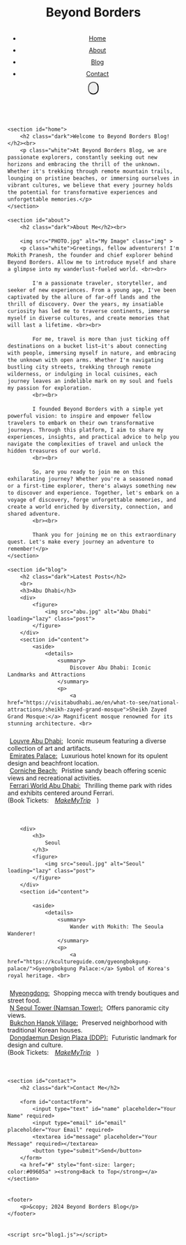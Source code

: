 <!DOCTYPE html>
<html lang="en">
<head>
    <meta charset="UTF-8">
    <meta http-equiv="X-UA-Compatible" content="IE=edge" />
    <meta name="viewport" content="width=device-width, initial-scale=1.0">
    <title>Beyond Borders </title>
    <link rel="stylesheet" href="blog1.css">
    
</head>
<body>
    <header>
        <h1>Beyond Borders</h1>
        <nav>
            <ul>
                <li><a href="#home" class="link">Home</a></li>
                <li><a href="#about"class="link">About</a></li>
                <li><a href="#blog"class="link">Blog</a></li>
                <li><a href="#contact"class="link">Contact</a></li>
            </ul>
            <button class="menu-icon">
              <svg fill="none" viewBox="0 0 24 24" xmlns="http://www.w3.org/2000/svg">
                <path d="M4 6H20M4 12H20M13 18H20" stroke="#fff" stroke-linecap="round" stroke-linejoin="round" stroke-width="2" />
              </svg>
            </button>
          </nav>
    </header>

    

    <section id="home">
        <h2 class="dark">Welcome to Beyond Borders Blog!</h2><br>
        <p class="white">At Beyond Borders Blog, we are passionate explorers, constantly seeking out new horizons and embracing the thrill of the unknown. Whether it's trekking through remote mountain trails, lounging on pristine beaches, or immersing ourselves in vibrant cultures, we believe that every journey holds the potential for transformative experiences and unforgettable memories.</p>
    </section>

    <section id="about">
        <h2 class="dark">About Me</h2><br>
        
        <img src="PHOTO.jpg" alt="My Image" class="img" >
        <p class="white">Greetings, fellow adventurers! I'm Mokith Pranesh, the founder and chief explorer behind Beyond Borders. Allow me to introduce myself and share a glimpse into my wanderlust-fueled world. <br><br>

            I'm a passionate traveler, storyteller, and seeker of new experiences. From a young age, I've been captivated by the allure of far-off lands and the thrill of discovery. Over the years, my insatiable curiosity has led me to traverse continents, immerse myself in diverse cultures, and create memories that will last a lifetime. <br><br>

            For me, travel is more than just ticking off destinations on a bucket list—it's about connecting with people, immersing myself in nature, and embracing the unknown with open arms. Whether I'm navigating bustling city streets, trekking through remote wilderness, or indulging in local cuisines, each journey leaves an indelible mark on my soul and fuels my passion for exploration.
            <br><br>

            I founded Beyond Borders with a simple yet powerful vision: to inspire and empower fellow travelers to embark on their own transformative journeys. Through this platform, I aim to share my experiences, insights, and practical advice to help you navigate the complexities of travel and unlock the hidden treasures of our world.
            <br><br>

            So, are you ready to join me on this exhilarating journey? Whether you're a seasoned nomad or a first-time explorer, there's always something new to discover and experience. Together, let's embark on a voyage of discovery, forge unforgettable memories, and create a world enriched by diversity, connection, and shared adventure.
            <br><br>
            
            Thank you for joining me on this extraordinary quest. Let's make every journey an adventure to remember!</p>
    </section>

    <section id="blog">
        <h2 class="dark">Latest Posts</h2>
        <br>
        <h3>Abu Dhabi</h3>
        <div>
            <figure>
                <img src="abu.jpg" alt="Abu Dhabi" loading="lazy" class="post">
            </figure>
        </div>
        <section id="content">
            <aside>
                <details>
                    <summary>
                        Discover Abu Dhabi: Iconic Landmarks and Attractions
                    </summary>
                    <p>
                        <a href="https://visitabudhabi.ae/en/what-to-see/national-attractions/sheikh-zayed-grand-mosque">Sheikh Zayed Grand Mosque:</a> Magnificent mosque renowned for its stunning architecture. <br>
<a href="https://www.louvreabudhabi.ae/">Louvre Abu Dhabi:</a> Iconic museum featuring a diverse collection of art and artifacts.<br>
<a href="https://visitabudhabi.ae/en/what-to-see/iconic-landmarks/emirates-palace">Emirates Palace:</a> Luxurious hotel known for its opulent design and beachfront location.<br>
<a href="https://visitabudhabi.ae/en/where-to-go/beaches/corniche-beach">Corniche Beach:</a> Pristine sandy beach offering scenic views and recreational activities.<br>
<a href="https://www.ferrariworldabudhabi.com/?utm_source=Affilired&utm_medium=affiliates&utm_campaign=global&_affclk=adn:3817::2b2d805a20011638a855e5aeb7f82f86:8002y1">Ferrari World Abu Dhabi:</a> Thrilling theme park with rides and exhibits centered around Ferrari. <br>(Book Tickets:
                        <cite>
                            <a href="https://www.makemytrip.com/flights/?cmp=SEM|M|DF|B|Brand|B_M_Makemytrip_Search_Exact|Brand_Top_5_Exact|Expanded|&s_kwcid=AL!1631!3!!e!!o!!makemytrip%23&ef_id=:G:s&msclkid=b0eae5c33824114726ad8037ad8ef10c">MakeMyTrip</a>
                        </cite>
                        )
                    </p>
                </details>
            </aside>
        </section>

        <div>
            <h3>
                Seoul
            </h3>
            <figure>
                <img src="seoul.jpg" alt="Seoul" loading="lazy" class="post">
            </figure>
        </div>
        <section id="content">

            <aside>
                <details>
                    <summary>
                        Wander with Mokith: The Seoula Wanderer!
                    </summary>
                    <p>
                        <a href="https://kcultureguide.com/gyeongbokgung-palace/">Gyeongbokgung Palace:</a> Symbol of Korea's royal heritage. <br>
<a href="https://kcultureguide.com/myeongdong/">Myeongdong:</a> Shopping mecca with trendy boutiques and street food.<br>
<a href="https://kcultureguide.com/namsan/">N Seoul Tower (Namsan Tower):</a> Offers panoramic city views.<br>
<a href="https://thesoulofseoul.net/bukchon-hanok-village-see/">Bukchon Hanok Village:</a> Preserved neighborhood with traditional Korean houses.<br>
<a href="https://thesoulofseoul.net/dongdaemun-design-plaza/">Dongdaemun Design Plaza (DDP):</a> Futuristic landmark for design and culture. <br>(Book Tickets:
                        <cite>
                            <a href="https://www.makemytrip.com/flight/search?itinerary=BOM-SEL-17/03/2024&tripType=O&paxType=A-1_C-0_I-0&intl=true&cabinClass=E&ccde=IN&lang=eng">MakeMyTrip</a>
                        </cite>
                        )
                    </p>
                </details>
            </aside>
        </section>
    </section>

    <section id="contact">
        <h2 class="dark">Contact Me</h2>

        <form id="contactForm">
            <input type="text" id="name" placeholder="Your Name" required>
            <input type="email" id="email" placeholder="Your Email" required>
            <textarea id="message" placeholder="Your Message" required></textarea>
            <button type="submit">Send</button>
        </form>
        <a href="#" style="font-size: larger; color:#09605a" ><strong>Back to Top</strong></a>
    </section>


    <footer>
        <p>&copy; 2024 Beyond Borders Blog</p>
    </footer>
    

    <script src="blog1.js"></script>
</body>
</html>
<style>
    *,
*::before,
*::after {
  padding: 5px;
  margin: 0;
  box-sizing: border-box;
  border-radius: 15px;
}

.menu-icon {
    display: none;
    width: 24px;
    height: 24px;
  }

  .link {
    text-decoration: none;
    color: #fff;
    font-size: 18px;
    padding: 0.5rem;
    position: relative;
  }

  @media only screen and (max-width: 600px) {
    .menu-icon {
      display: block;
    }
  
    nav ul {
      display: none;
    }
  }

/* Link and Logo Hover Effects */
.link::before {
    content: "";
    position: absolute;
    width: 100%;
    height: 0.1rem;
    background: #14392f;
    border-radius: 5px;
    transform: scaleX(0);
    transition: all 0.6s ease;
  }
  
  .link::before {
    bottom: 0;
    left: 0;
  }
  
  .link:hover::before {
    transform: scaleX(1);
  }
  
  .logo {
    transition: 0.35s ease;
  }
  .logo:hover {
    opacity: 0.5;
  }
  
.logo {
    width: 24px;
    height: 24px;
  }

body {
    font-family: oregon;
    font-size: larger;
    margin: 0;
    padding: 0;
    background-image: url(travel2.jpg);
    backdrop-filter: blur(10px);;
}

header {
    background-color: #09605a;
    color: #fff;
    padding: 20px;
    text-align: center;
}

.white{
    color: #000000;
}

.dark{
    color: #ffffff;
}
.img{
    height: 250px;
    width: 200px;
    border-radius: 50%;

}

.post{
    height: 500px;
    width: 500px;
    border-radius: 20px;
    text-align: center;

}

nav ul {
    list-style-type: none;
    padding: 0;
}

nav ul li {
    display: inline;
    margin-right: 20px;
}



a {
    color: #fff;
    text-decoration: none;
}

section {
    padding: 20px;
}

footer {
    background-color: #09605a;
    color: #fff;
    text-align: center;
    padding: 10px 0;
}

form {
    display: flex;
    flex-direction: column;
    max-width: 300px;
    margin: 0 auto;
}

input,
textarea,
button {
    margin-bottom: 10px;
    padding: 8px;
    border: 1px solid #ccc;
    border-radius: 4px;
}

button {
    background-color: #14392f;
    color: #fff;
    border: none;
    cursor: pointer;
}

button:hover {
    background-color: #206761;
}
</style>
